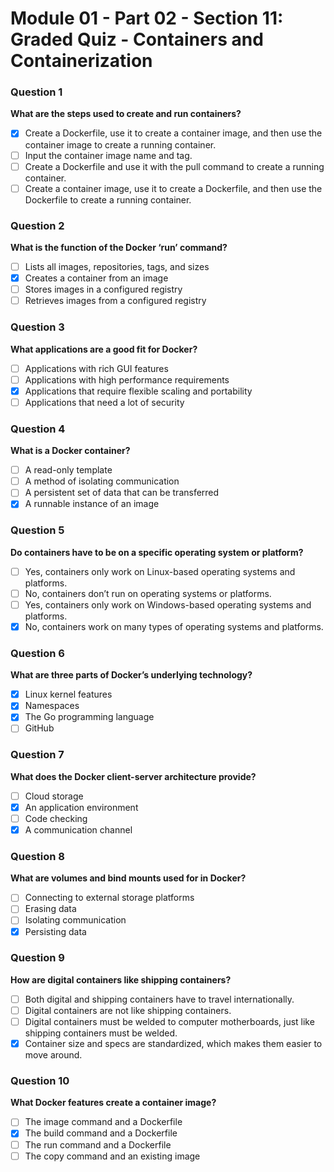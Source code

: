 # Module 01 - Part 02 - Section 11: Graded Quiz - Containers and Containerization

### Question 1 
**What are the steps used to create and run containers?**

- [x] Create a Dockerfile, use it to create a container image, and then use the container image to create a running container.  
- [ ] Input the container image name and tag.  
- [ ] Create a Dockerfile and use it with the pull command to create a running container.  
- [ ] Create a container image, use it to create a Dockerfile, and then use the Dockerfile to create a running container.

### Question 2  
**What is the function of the Docker ‘run’ command?**

- [ ] Lists all images, repositories, tags, and sizes  
- [x] Creates a container from an image  
- [ ] Stores images in a configured registry  
- [ ] Retrieves images from a configured registry

### Question 3  
**What applications are a good fit for Docker?**

- [ ] Applications with rich GUI features  
- [ ] Applications with high performance requirements  
- [x] Applications that require flexible scaling and portability  
- [ ] Applications that need a lot of security

### Question 4  
**What is a Docker container?**

- [ ] A read-only template  
- [ ] A method of isolating communication  
- [ ] A persistent set of data that can be transferred  
- [x] A runnable instance of an image

### Question 5  
**Do containers have to be on a specific operating system or platform?**

- [ ] Yes, containers only work on Linux-based operating systems and platforms.  
- [ ] No, containers don’t run on operating systems or platforms.  
- [ ] Yes, containers only work on Windows-based operating systems and platforms.  
- [x] No, containers work on many types of operating systems and platforms.

### Question 6  
**What are three parts of Docker’s underlying technology?**

- [x] Linux kernel features  
- [x] Namespaces  
- [x] The Go programming language  
- [ ] GitHub

### Question 7  
**What does the Docker client-server architecture provide?**

- [ ] Cloud storage  
- [x] An application environment  
- [ ] Code checking  
- [x] A communication channel

### Question 8  
**What are volumes and bind mounts used for in Docker?**

- [ ] Connecting to external storage platforms  
- [ ] Erasing data  
- [ ] Isolating communication  
- [x] Persisting data

### Question 9  
**How are digital containers like shipping containers?**

- [ ] Both digital and shipping containers have to travel internationally.  
- [ ] Digital containers are not like shipping containers.  
- [ ] Digital containers must be welded to computer motherboards, just like shipping containers must be welded.  
- [x] Container size and specs are standardized, which makes them easier to move around.

### Question 10  
**What Docker features create a container image?**

- [ ] The image command and a Dockerfile  
- [x] The build command and a Dockerfile  
- [ ] The run command and a Dockerfile  
- [ ] The copy command and an existing image
